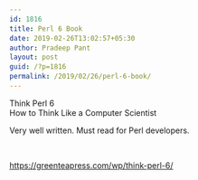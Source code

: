 ```yaml
---
id: 1816
title: Perl 6 Book
date: 2019-02-26T13:02:57+05:30
author: Pradeep Pant
layout: post
guid: /?p=1816
permalink: /2019/02/26/perl-6-book/
---
```

Think Perl 6  
How to Think Like a Computer Scientist

Very well written. Must read for Perl developers.<figure class="wp-block-image">

<img src="/wp-content/uploads/2019/02/thinkperl6.jpg" alt="" class="wp-image-1818" srcset="/wp-content/uploads/2019/02/thinkperl6.jpg 500w, /wp-content/uploads/2019/02/thinkperl6-229x300.jpg 229w" sizes="(max-width: 500px) 100vw, 500px" /> </figure> 

<https://greenteapress.com/wp/think-perl-6/>